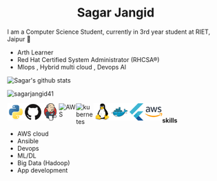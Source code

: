 <h1 align = "Center" > <b>Sagar Jangid</b> </h1>

I am a Computer Science Student, currently in 3rd year student at RIET, Jaipur 🏫
- Arth Learner
- Red Hat Certified System Administrator (RHCSA®)
- Mlops , Hybrid multi cloud , Devops Al

![Sagar's github stats](https://github-readme-stats.vercel.app/api?username=sagarjangid41&count_private=true&show_icons=true&theme=highcontrast)

<p align="Left"> <img src="https://komarev.com/ghpvc/?username=sagarjangid41&style=plastic&color=orange&label=PROFILE+VIEWS" alt="sagarjangid41"  /> </p>
<p></p>

<img align="left" alt="Python" width="40px" src="https://github.com/devicons/devicon/blob/master/icons/python/python-original.svg" />
<img align="left" alt="GitHub" width="40px" src="https://github.com/devicons/devicon/blob/master/icons/github/github-original.svg" />
<img align="left" alt="Jenkins" width="40px" src="https://github.com/devicons/devicon/blob/master/icons/jenkins/jenkins-original.svg" />
<img align="left" alt="AWS" width="40px" src="https://cdn.jsdelivr.net/npm/simple-icons@3.2.0/icons/amazonaws.svg" />
<img align="left" alt="kubernetes" width="40px" src="https://www.vectorlogo.zone/logos/kubernetes/kubernetes-icon.svg" />
<img align="left" alt="linux" width="40px" src="https://github.com/devicons/devicon/blob/master/icons/linux/linux-original.svg" />
<img align="left" alt="docker" width="40px" src="https://github.com/devicons/devicon/blob/master/icons/docker/docker-original.svg" />
<img align="left" alt="Flutter" width="40px" src="https://github.com/devicons/devicon/blob/master/icons/flutter/flutter-original.svg" />
<img align="left" alt="Flutter" width="40px" src="https://github.com/devicons/devicon/blob/master/icons/amazonwebservices/amazonwebservices-original.svg" />

<br>

<b>skills </b>

- AWS cloud
- Ansible
- Devops 
- ML/DL
- Big Data (Hadoop)
- App development
